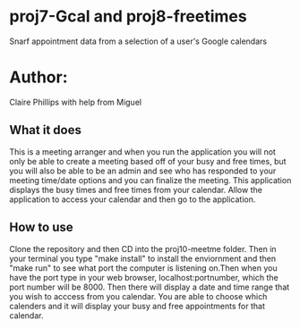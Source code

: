 # proj7-Gcal and proj8-freetimes
Snarf appointment data from a selection of a user's Google calendars 
# Author: 
Claire Phillips with help from Miguel


## What it does
This is a meeting arranger and when you run the application you will not only be able to create
a meeting based off of your busy and free times, but you will also be able to be an admin and see
who has responded to your meeting time/date options and you can finalize the meeting.
This application displays the busy times and free times from your calendar. Allow the application to access your calendar 
and then go to the application.


## How to use

Clone the repository and then CD into the proj10-meetme folder. 
Then in your terminal you type "make install" to install the enviornment
and then "make run" to see what port the computer is listening on.Then when you have the 
port type in your web browser, localhost:portnumber, which the port number 
will be 8000. Then there will display a date and time range that you wish to acccess from you
calendar. You are able to choose which calenders and it will display your busy and free appointments for that calendar.


